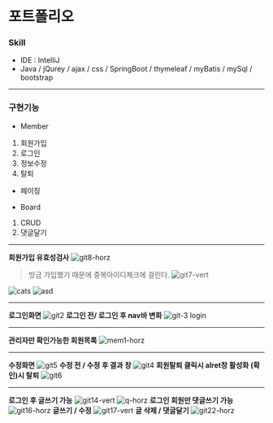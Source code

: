 # 포트폴리오

### Skill
* IDE
 : IntelliJ
* Java / jQurey / ajax / css / SpringBoot / thymeleaf / myBatis / mySql / bootstrap
---
### 구현기능
* Member
1. 회원가입
2. 로그인
3. 정보수정
4. 탈퇴 

* 페이징

* Board
1. CRUD
2. 댓글달기
---
**회원가입 유효성검사**
![git8-horz](https://user-images.githubusercontent.com/43767934/76594419-6c70db00-653c-11ea-81e8-1abd32834319.jpg)
>방금 가입했기 때문에 중복아이디체크에 걸린다.
![git7-vert](https://user-images.githubusercontent.com/43767934/76594539-c5407380-653c-11ea-8b44-1bbcbec3faef.jpg)

![cats](https://user-images.githubusercontent.com/43767934/84911864-b943ef00-b0f3-11ea-8aa0-519cc656b744.jpg)
![asd](https://user-images.githubusercontent.com/43767934/84912173-19d32c00-b0f4-11ea-82a4-79444cf30d28.jpg)

---
**로그인화면**
![git2](https://user-images.githubusercontent.com/43767934/76592634-53b1f680-6537-11ea-9a10-c0f0658c6382.png)
**로그인 전/ 로그인 후 nav바 변화**
![git-3 login](https://user-images.githubusercontent.com/43767934/76592636-54e32380-6537-11ea-9736-268e0fe2a048.png)

---
**관리자만 확인가능한 회원목록**
![mem1-horz](https://user-images.githubusercontent.com/43767934/76595797-f40c1900-653f-11ea-9a64-59d22a0e1a44.jpg)

---
**수정화면**
![git5](https://user-images.githubusercontent.com/43767934/76593352-70e7c480-6539-11ea-8c82-f5c217dacebf.png)
**수정 전 / 수정 후 결과 창**
![git4](https://user-images.githubusercontent.com/43767934/76593349-704f2e00-6539-11ea-9047-eb8296b93504.jpg)
**회원탈퇴 클릭시 alret창 활성화 (확인)시 탈퇴**
![git6](https://user-images.githubusercontent.com/43767934/76593661-45b1a500-653a-11ea-9feb-080eb4438d06.png)

---

**로그인 후 글쓰기 가능**
![git14-vert](https://user-images.githubusercontent.com/43767934/76596037-8b716c00-6540-11ea-9b33-c5ee9d6a591a.jpg)
![q-horz](https://user-images.githubusercontent.com/43767934/84913751-d1b50900-b0f5-11ea-94a8-a97db3b156ab.jpg)
**로그인 회원만 댓글쓰기 가능**
![git16-horz](https://user-images.githubusercontent.com/43767934/76596040-8dd3c600-6540-11ea-81de-02e247085cac.jpg)
**글쓰기 / 수정**
![git17-vert](https://user-images.githubusercontent.com/43767934/76596044-8f04f300-6540-11ea-8eea-bfcf117e6f0b.jpg)
**글 삭제 / 댓글달기**
![git22-horz](https://user-images.githubusercontent.com/43767934/76596049-90362000-6540-11ea-87b6-1d9cecd0e6fe.jpg)

